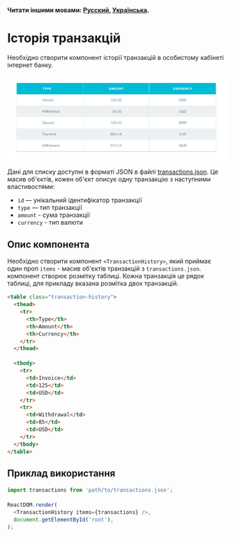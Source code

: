**Читати іншими мовами: [Русский](README.ru.md), [Українська](README.md).**

# Історія транзакцій

Необхідно створити компонент історії транзакцій в особистому кабінеті інтернет
банку.

![preview](./preview.jpg)

Дані для списку доступні в форматі JSON в файлі
[transactions.json](./transactions.json). Це масив об'єктів, кожен об'єкт описує
одну транзакцію з наступними властивостями:

- `id` — унікальний ідентифікатор транзакції
- `type` — тип транзакції
- `amount` - сума транзакції
- `currency` - тип валюти

## Опис компонента

Необхідно створити компонент `<TransactionHistory>`, який приймає один проп
`items` - масив об'єктів транзакцій з `transactions.json`. компонент створює
розмітку таблиці. Кожна транзакція це рядок таблиці, для прикладу вказана
розмітка двох транзакцій.

```html
<table class="transaction-history">
  <thead>
    <tr>
      <th>Type</th>
      <th>Amount</th>
      <th>Currency</th>
    </tr>
  </thead>

  <tbody>
    <tr>
      <td>Invoice</td>
      <td>125</td>
      <td>USD</td>
    </tr>
    <tr>
      <td>Withdrawal</td>
      <td>85</td>
      <td>USD</td>
    </tr>
  </tbody>
</table>
```

## Приклад використання

```js
import transactions from 'path/to/transactions.json';

ReactDOM.render(
  <TransactionHistory items={transactions} />,
  document.getElementById('root'),
);
```
